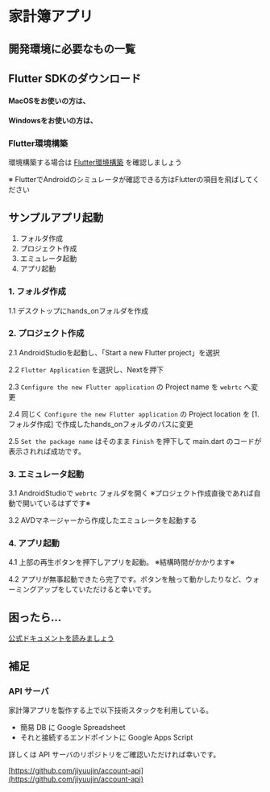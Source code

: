 # 家計簿アプリ

## 開発環境に必要なもの一覧

<Environment />

## Flutter SDKのダウンロード

#### MacOSをお使いの方は、

<SDKInstall os="macos" version="2.2.2-stable" />

#### Windowsをお使いの方は、

<SDKInstall os="windows" version="2.2.2-stable" />

### Flutter環境構築

環境構築する場合は [Flutter環境構築](/handson/basic) を確認しましょう

※ FlutterでAndroidのシミュレータが確認できる方はFlutterの項目を飛ばしてください

## サンプルアプリ起動

1. フォルダ作成
2. プロジェクト作成
3. エミュレータ起動
4. アプリ起動

### 1. フォルダ作成

1.1 デスクトップにhands_onフォルダを作成

### 2. プロジェクト作成

2.1 AndroidStudioを起動し、「Start a new Flutter project」を選択

2.2 `Flutter Application` を選択し、Nextを押下

2.3 `Configure the new Flutter application` の Project name を `webrtc` へ変更

2.4 同じく `Configure the new Flutter application` の Project location を [1. フォルダ作成] で作成したhands_onフォルダのパスに変更

2.5 `Set the package name` はそのまま `Finish` を押下して main.dart のコードが表示されれば成功です。

### 3. エミュレータ起動

3.1 AndroidStudioで `webrtc` フォルダを開く ※プロジェクト作成直後であれば自動で開いているはずです※

3.2 AVDマネージャーから作成したエミュレータを起動する

### 4. アプリ起動

4.1 上部の再生ボタンを押下しアプリを起動。 ※結構時間がかかります※

4.2 アプリが無事起動できたら完了です。ボタンを触って動かしたりなど、ウォーミングアップをしていただけると幸いです。

## 困ったら…

[公式ドキュメントを読みましょう](http://flutter.io/)

## 補足

### API サーバ

家計簿アプリを製作する上で以下技術スタックを利用している。

- 簡易 DB に Google Spreadsheet
- それと接続するエンドポイントに Google Apps Script

詳しくは API サーバのリポジトリをご確認いただければ幸いです。

[https://github.com/jiyuujin/account-api](https://github.com/jiyuujin/account-api)
